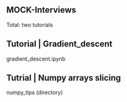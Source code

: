 MOCK-Interviews
--------------
Total: two tutorials


Tutorial | Gradient_descent
---------------------------
gradient_descent.ipynb


Tutrial | Numpy arrays slicing
------------------------------
numpy_tips (directory)
